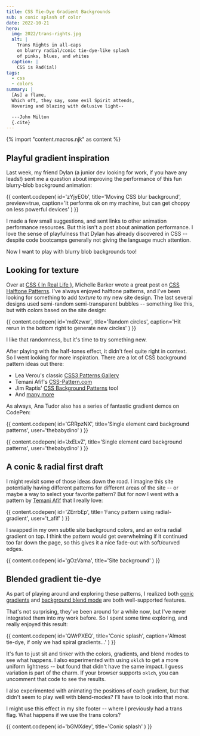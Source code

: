 ```yaml
---
title: CSS Tie-Dye Gradient Backgrounds
sub: a conic splash of color
date: 2022-10-21
hero:
  img: 2022/trans-rights.jpg
  alt: |
    Trans Rights in all-caps
    on blurry radial/conic tie-dye-like splash
    of pinks, blues, and whites
  caption: |
    CSS is Rad(ial)
tags:
  - css
  - colors
summary: |
  [As] a flame,
  Which oft, they say, some evil Spirit attends,
  Hovering and blazing with delusive light--

  ---John Milton
  {.cite}
---
```


{% import "content.macros.njk" as content %}

## Playful gradient inspiration

Last week,
my friend Dylan
(a junior dev looking for work, if you have any leads!)
sent me a question about
improving the performance of this
fun blurry-blob background animation:

{{ content.codepen(
  id='zYjyEOb',
  title='Moving CSS blur background',
  preview=true,
  caption='It performs ok on my machine, but can get choppy on less powerful devices'
) }}

I made a few small suggestions,
and sent links to other animation performance resources.
But this isn't a post about animation performance.
I love the sense of playfulness
that Dylan has already discovered in CSS --
despite code bootcamps generally
not giving the language much attention.

Now I want to play with blurry blob backgrounds too!

## Looking for texture

Over at
[CSS { In Real Life }](https://css-irl.info/),
Michelle Barker
wrote a great post on
[CSS Halftone Patterns](https://css-irl.info/css-halftone-patterns/).
I've always enjoyed halftone patterns,
and I've been looking for something
to add _texture_
to my new site design.
The last several designs used
semi-random semi-transparent bubbles --
something like this,
but with colors based on the site design:

{{ content.codepen(
  id='mdXzwxr',
  title='Random circles',
  caption='Hit rerun in the bottom right to generate new circles'
) }}

I like that randomness,
but it's time to try something new.

After playing with the half-tones effect,
it didn't feel quite right in context.
So I went looking for more inspiration.
There are a lot of CSS background pattern ideas out there:

- Lea Verou's classic
  [CSS3 Patterns Gallery](http://projects.verou.me/css3patterns/)
- Temani Afif's
  [CSS-Pattern.com](https://css-pattern.com/)
- Jim Raptis'
  [CSS Background Patterns](https://www.magicpattern.design/tools/css-backgrounds)
  tool
- And [many more](https://www.magicpattern.design/tools/css-backgrounds)

As always,
Ana Tudor also has
a series of fantastic gradient demos
on CodePen:

{{ content.codepen(
  id='GRRpzNX',
  title='Single element card background patterns',
  user='thebabydino'
) }}

{{ content.codepen(
  id='JxELvZ',
  title='Single element card background patterns',
  user='thebabydino'
) }}

## A conic & radial first draft

I might revisit some of those ideas
down the road.
I imagine this site
potentially having different patterns
for different areas of the site --
or maybe a way to select your favorite pattern?
But for now I went with a pattern by
[Temani Afif](https://twitter.com/ChallengesCss)
that I really love:

{{ content.codepen(
  id='ZErrbEp',
  title='Fancy pattern using radial-gradient',
  user='t_afif'
) }}

I swapped in my own subtle site background colors,
and an extra radial gradient on top.
I think the pattern would get overwhelming
if it continued too far down the page,
so this gives it a nice fade-out
with soft/curved edges.

{{ content.codepen(
  id='gOzVama',
  title='Site background'
) }}

## Blended gradient tie-dye

As part of playing around
and exploring these patterns,
I realized both
[conic gradients](https://developer.mozilla.org/en-US/docs/Web/CSS/gradient/conic-gradient)
and
[background blend mode](https://developer.mozilla.org/en-US/docs/Web/CSS/background-blend-mode)
are both well-supported features.

That's not surprising,
they've been around for a while now,
but I've never integrated them
into my work before.
So I spent some time exploring,
and really enjoyed this result:

{{ content.codepen(
  id='QWrPXEQ',
  title='Conic splash',
  caption='Almost tie-dye, if only we had spiral gradients…'
) }}

It's fun to just sit
and tinker with the colors,
gradients, and blend modes
to see what happens.
I also experimented with using `oklch`
to get a more uniform lightness --
but found that didn't have the same impact.
I guess variation is part of the charm.
If your browser supports `oklch`,
you can uncomment that code to see the results.

I also experimented with animating
the positions of each gradient,
but that didn't seem to play well
with blend-modes?
I'll have to look into that more.

I might use this effect
in my site footer --
where I previously had a trans flag.
What happens if we use the trans colors?

{{ content.codepen(
  id='bGMXdey',
  title='Conic splash'
) }}
